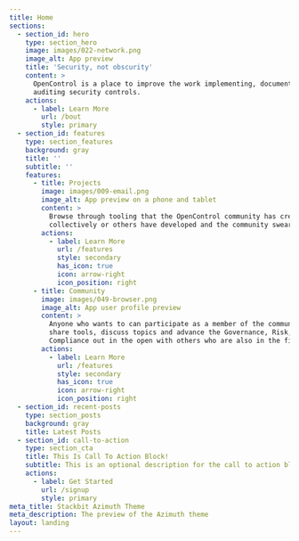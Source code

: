 ```yaml
---
title: Home
sections:
  - section_id: hero
    type: section_hero
    image: images/022-network.png
    image_alt: App preview
    title: 'Security, not obscurity'
    content: >
      OpenControl is a place to improve the work implementing, documenting and
      auditing security controls.
    actions:
      - label: Learn More
        url: /bout
        style: primary
  - section_id: features
    type: section_features
    background: gray
    title: ''
    subtitle: ''
    features:
      - title: Projects
        image: images/009-email.png
        image_alt: App preview on a phone and tablet
        content: >
          Browse through tooling that the OpenControl community has created
          collectively or others have developed and the community swears by.
        actions:
          - label: Learn More
            url: /features
            style: secondary
            has_icon: true
            icon: arrow-right
            icon_position: right
      - title: Community
        image: images/049-browser.png
        image_alt: App user profile preview
        content: >
          Anyone who wants to can participate as a member of the community to
          share tools, discuss topics and advance the Governance, Risk, and
          Compliance out in the open with others who are also in the field.
        actions:
          - label: Learn More
            url: /features
            style: secondary
            has_icon: true
            icon: arrow-right
            icon_position: right
  - section_id: recent-posts
    type: section_posts
    background: gray
    title: Latest Posts
  - section_id: call-to-action
    type: section_cta
    title: This Is Call To Action Block!
    subtitle: This is an optional description for the call to action block.
    actions:
      - label: Get Started
        url: /signup
        style: primary
meta_title: Stackbit Azimuth Theme
meta_description: The preview of the Azimuth theme
layout: landing
---
```

